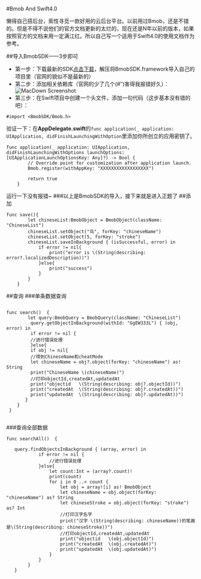 #Bmob And Swift4.0

懒得自己搭后台，索性寻觅一款好用的云后台平台。以前用过Bmob，还是不错的。但是不得不说他们的官方文档更新的太烂的，现在还是N年以前的版本，如果按照官方的文档来用一定满江红。所以自己写一个适用于Swift4.0的使用文档作为参考。

##导入BmobSDK——3步即可
* 第一步：下载最新的SDK[点击下载](https://bmob.cn/sdk/Bmob_iOS_SDK_v2.3.0-20180411.zip)，解压将BmobSDK.framework导入自己的项目里（官网的貌似不是最新的）
* 第二步：添加相关依赖库（官网的少了几个(#‵′)害得我报错好久）：
![MacDown Screenshot](http://bmob-cdn-21468.b0.upaiyun.com/2018/09/10/af89f79440a95c6c80a9c0f039053dae.png)
* 第三步：在Swift项目中创建一个头文件，添加一句代码（这步基本没有错的吧）：

~~~
#import <BmobSDK/Bmob.h>
~~~

验证一下：在**AppDelegate.swift**的`func application(_ application: UIApplication, didFinishLaunchingWithOption`里添加你所创立的应用密钥了。

~~~
func application(_ application: UIApplication, didFinishLaunchingWithOptions launchOptions: [UIApplicationLaunchOptionsKey: Any]?) -> Bool {
        // Override point for customization after application launch.
        Bmob.register(withAppKey: "XXXXXXXXXXXXXXXXXX")

        return true
    }
~~~
运行一下没有报错~
###以上是BmobSDK的导入，接下来就是进入正题了
##添加

~~~
func save(){
        let chineseList:BmobObject = BmobObject(className: "ChineseList")
        chineseList.setObject("鸟", forKey: "chineseName")
        chineseList.setObject(5, forKey: "stroke")
        chineseList.saveInBackground { (isSuccessful, error) in
            if error != nil{
                print("error is \(String(describing: error?.localizedDescription))")
            }else{
                print("success")
            }
        }
    }
~~~


##查询
###单条数据查询
~~~

func search()  {
        let query:BmobQuery = BmobQuery(className: "ChineseList")
         query.getObjectInBackground(withId: "GgEW333L") { (obj, error) in
         if error != nil {
         //进行错误处理
         }else{
         if obj != nil{
         //得到ChineseName和cheatMode
         let chineseName = obj?.object(forKey: "chineseName") as! String
         print("ChineseName \(chineseName)")
         //打印objectId,createdAt,updatedAt
         print("objectid   \(String(describing: obj?.objectId))")
         print("createdAt  \(String(describing: obj?.createdAt))")
         print("updatedAt  \(String(describing: obj?.updatedAt))")
       }
    }
 }
         
~~~
###查询全部数据

~~~
func searchAll()  {

   query.findObjectsInBackground { (array, error) in
            if error != nil {
                //进行错误处理
            }else{
                let count:Int = (array?.count)!
                print(count)
                for i in 0 ..< count {
                    let obj = array![i] as! BmobObject
                    let chineseName = obj.object(forKey: "chineseName") as? String
                    let chineseStroke = obj.object(forKey: "stroke") as? Int
                    //打印汉字名字
                    print("汉字 \(String(describing: chineseName))的笔画是\(String(describing: chineseStroke))")
                    //打印objectId,createdAt,updatedAt
                    print("objectid   \(obj.objectId)")
                    print("createdAt  \(obj.createdAt)")
                    print("updatedAt  \(obj.updatedAt)")
                }
            }
        }
   }
~~~


